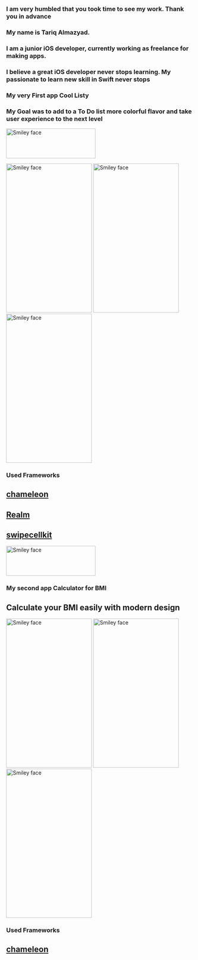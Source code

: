 ### I am very humbled that you took time to see my work. Thank you in advance
### My name is Tariq Almazyad. 
### I am a junior iOS developer, currently working as freelance for making apps. 
### I believe a great iOS developer never stops learning. My passionate to learn new skill in Swift never stops
### My very First app **Cool Listy**
### My Goal was to add to a To Do list more colorful flavor and take user experience to the next level
 <a href="https://apps.apple.com/app/id1496163443">
<img src="https://user-images.githubusercontent.com/34104180/72784308-835b1700-3bf6-11ea-9de3-96ef3b5ddb61.png" alt="Smiley face" height="80" width="240">
</a>

<p>
<img src="https://user-images.githubusercontent.com/34104180/73143067-c0466400-4063-11ea-9b13-66a4c358682b.gif" alt="Smiley face" height="400" width="230">
 <img src="https://user-images.githubusercontent.com/34104180/73143133-6befb400-4064-11ea-887d-feaf2c6ead4d.gif" alt="Smiley face" height="400" width="230">
 
  <img src="https://user-images.githubusercontent.com/34104180/73143166-c4bf4c80-4064-11ea-9f8b-079358917fd0.gif" alt="Smiley face" height="400" width="230">
</p>






### Used Frameworks
## <a href="https://github.com/viccalexander/Chameleon">chameleon</a>
## <a href="https://realm.io/">Realm</a>
## <a href="https://github.com/SwipeCellKit/SwipeCellKit">swipecellkit</a>


 <a href="https://apps.apple.com/app/id1496163443">
<img src="https://user-images.githubusercontent.com/34104180/72784308-835b1700-3bf6-11ea-9de3-96ef3b5ddb61.png" alt="Smiley face" height="80" width="240">
</a>



### My second app **Calculator for BMI**
<h2> Calculate your BMI easily with modern design </h2>
<p>
<img src="https://user-images.githubusercontent.com/34104180/73141891-cb46c780-4056-11ea-8070-465b48be825f.gif" alt="Smiley face" height="400" width="230">
 
 <img src="https://user-images.githubusercontent.com/34104180/73141922-34c6d600-4057-11ea-8e21-6f21561dfaf3.gif" alt="Smiley face" height="400" width="230">
 
 <img src="https://user-images.githubusercontent.com/34104180/73142024-11505b00-4058-11ea-824a-b38e3de5d20f.gif" alt="Smiley face" height="400" width="230">

</p>

### Used Frameworks
## <a href="https://github.com/viccalexander/Chameleon">chameleon</a>














